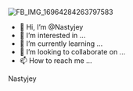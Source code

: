 ![FB_IMG_16964284263797583](https://github.com/Nastyjey/Nastyjey/assets/143935442/7663b2b5-12fd-4650-a959-54c56aa2be4d)
- 👋 Hi, I’m @Nastyjey
- 👀 I’m interested in ...
- 🌱 I’m currently learning ...
- 💞️ I’m looking to collaborate on ...
- 📫 How to reach me ...

<!---
Nastyjey/Nastyjey is a ✨ special ✨ repository because its `README.md` (this file) appears on your GitHub profile.
You can click the Preview link to take a look at your changes.
--->
Nastyjey 
